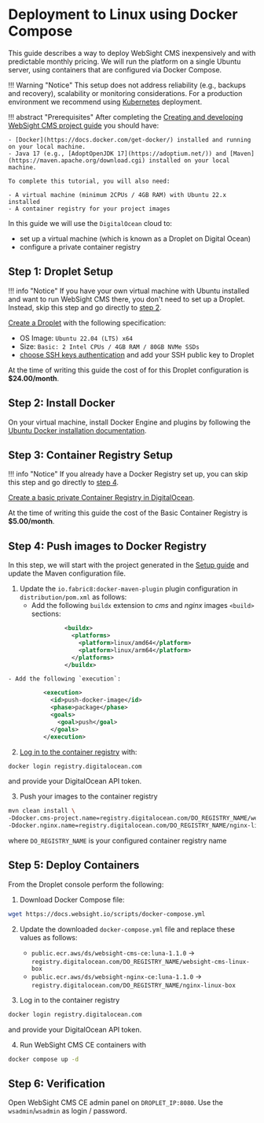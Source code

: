 # Deployment to Linux using Docker Compose

This guide describes a way to deploy WebSight CMS inexpensively and with predictable monthly pricing. We will run the platform on a single Ubuntu server, using containers that are configured via Docker Compose.

!!! Warning "Notice"
    This setup does not address reliability (e.g., backups and recovery), scalability or monitoring considerations. For a production environment we recommend using [Kubernetes](../kubernetes/) deployment.


!!! abstract "Prerequisites"
    After completing the [Creating and developing WebSight CMS project guide](/cms/developers/setup/) you should have:
    
    - [Docker](https://docs.docker.com/get-docker/) installed and running on your local machine.
    - Java 17 (e.g., [AdoptOpenJDK 17](https://adoptium.net/)) and [Maven](https://maven.apache.org/download.cgi) installed on your local machine.
    
    To complete this tutorial, you will also need:

    - A virtual machine (minimum 2CPUs / 4GB RAM) with Ubuntu 22.x installed
    - A container registry for your project images

In this guide we will use the `DigitalOcean` cloud to:

- set up a virtual machine (which is known as a Droplet on Digital Ocean)
- configure a private container registry

## Step 1: Droplet Setup

!!! info "Notice"
        If you have your own virtual machine with Ubuntu installed and want to run WebSight CMS there, you don't need to set up a Droplet. Instead, skip this step and go directly to [step 2](#step-2-install-docker).

[Create a Droplet](https://docs.digitalocean.com/products/droplets/how-to/create/) with the following specification:

  - OS Image: `Ubuntu 22.04 (LTS) x64`
  - Size: `Basic: 2 Intel CPUs / 4GB RAM / 80GB NVMe SSDs`
  - [choose SSH keys authentication](https://docs.digitalocean.com/products/droplets/how-to/create/#authentication) and add your SSH public key to Droplet

At the time of writing this guide the cost of for this Droplet configuration is **$24.00/month**.

## Step 2: Install Docker

On your virtual machine, install Docker Engine and plugins by following the [Ubuntu Docker installation documentation](https://docs.docker.com/engine/install/ubuntu/#install-using-the-repository).

## Step 3: Container Registry Setup

!!! info "Notice"
        If you already have a Docker Registry set up, you can skip this step and go directly to [step 4](#step-4-push-images-to-docker-registry).

[Create a basic private Container Registry in DigitalOcean](https://docs.digitalocean.com/products/container-registry/quickstart/).

At the time of writing this guide the cost of the Basic Container Registry is **$5.00/month**.

## Step 4: Push images to Docker Registry

In this step, we will start with the project generated in the [Setup guide](/cms/developers/setup/) and update the Maven configuration file.

1. Update the `io.fabric8:docker-maven-plugin` plugin configuration in `distribution/pom.xml` as follows: 
    - Add the following `buildx` extension to _cms_ and _nginx_ images `<build>` sections:
```xml
                <buildx>
                  <platforms>
                    <platform>linux/amd64</platform>
                    <platform>linux/arm64</platform>
                  </platforms>
                </buildx>
```
    - Add the following `execution`:
```xml
          <execution>
            <id>push-docker-image</id>
            <phase>package</phase>
            <goals>
              <goal>push</goal>
            </goals>
          </execution>
```

2. [Log in to the container registry](https://docs.digitalocean.com/products/container-registry/how-to/use-registry-docker-kubernetes/#docker-integration) with:
```bash
docker login registry.digitalocean.com
```
and provide your DigitalOcean API token.

3. Push your images to the container registry
```bash
mvn clean install \ 
-Ddocker.cms-project.name=registry.digitalocean.com/DO_REGISTRY_NAME/websight-cms-linux-box \
-Ddocker.nginx.name=registry.digitalocean.com/DO_REGISTRY_NAME/nginx-linux-box
```
where `DO_REGISTRY_NAME` is your configured container registry name

## Step 5: Deploy Containers

From the Droplet console perform the following:

1. Download Docker Compose file:
```bash
wget https://docs.websight.io/scripts/docker-compose.yml
```

2. Update the downloaded `docker-compose.yml` file and replace these values as follows:
    - `public.ecr.aws/ds/websight-cms-ce:luna-1.1.0` -> `registry.digitalocean.com/DO_REGISTRY_NAME/websight-cms-linux-box`
    - `public.ecr.aws/ds/websight-nginx-ce:luna-1.1.0` -> `registry.digitalocean.com/DO_REGISTRY_NAME/nginx-linux-box`

3. Log in to the container registry
```bash
docker login registry.digitalocean.com
```
and provide your DigitalOcean API token.

4. Run WebSight CMS CE containers with
```bash
docker compose up -d
```

## Step 6: Verification
Open WebSight CMS CE admin panel on `DROPLET_IP:8080`. Use the `wsadmin`/`wsadmin` as login / password.
